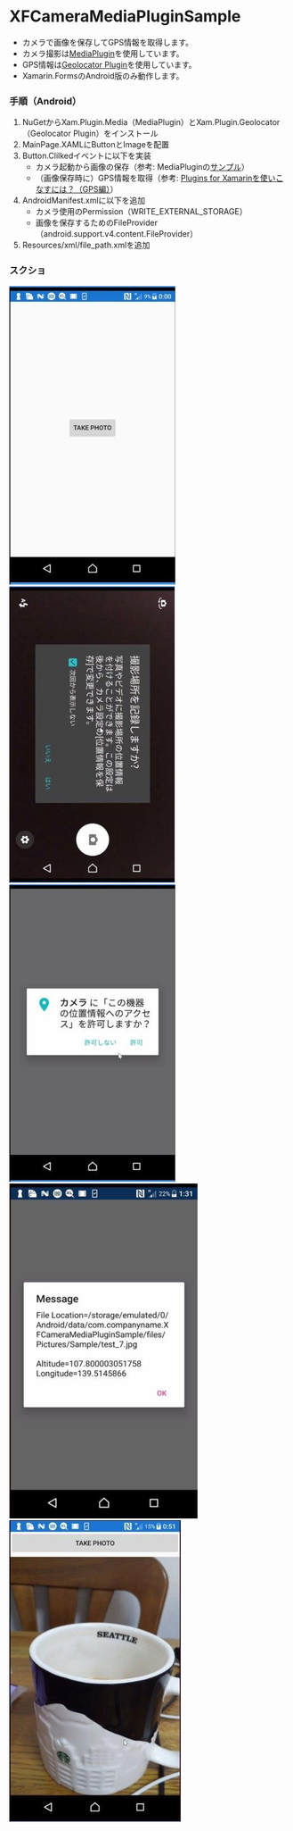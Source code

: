 # XFCameraMediaPluginSample
- カメラで画像を保存してGPS情報を取得します。
- カメラ撮影は[MediaPlugin](https://github.com/jamesmontemagno/MediaPlugin)を使用しています。
- GPS情報は[Geolocator Plugin](https://github.com/jamesmontemagno/Xamarin.Plugins/tree/master/Geolocator)を使用しています。
- Xamarin.FormsのAndroid版のみ動作します。
### 手順（Android）
1. NuGetからXam.Plugin.Media（MediaPlugin）とXam.Plugin.Geolocator（Geolocator Plugin）をインストール
1. MainPage.XAMLにButtonとImageを配置
1. Button.Clilkedイベントに以下を実装
    - カメラ起動から画像の保存（参考: MediaPluginの[サンプル](https://github.com/jamesmontemagno/MediaPlugin/tree/master/samples)）
    - （画像保存時に）GPS情報を取得（参考: [Plugins for Xamarinを使いこなすには？（GPS編）](https://www.buildinsider.net/mobile/xamarintips/0063)）
1. AndroidManifest.xmlに以下を追加
    - カメラ使用のPermission（WRITE_EXTERNAL_STORAGE）
    - 画像を保存するためのFileProvider（android.support.v4.content.FileProvider）
1. Resources/xml/file_path.xmlを追加
### スクショ
![](./assets/1.jpg "1")
![](./assets/2.jpg "2")
![](./assets/3.jpg "3")
![](./assets/4.jpg "4")
![](./assets/5.jpg "5")
